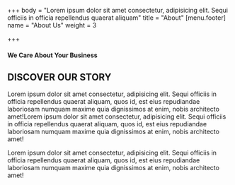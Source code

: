 +++
body = "Lorem ipsum dolor sit amet consectetur, adipisicing elit. Sequi officiis in officia repellendus quaerat aliquam"
title = "About"
[menu.footer]
name = "About Us"
weight = 3

+++
#### We Care About Your Business

## DISCOVER OUR STORY

Lorem ipsum dolor sit amet consectetur, adipisicing elit. Sequi officiis in officia repellendus quaerat aliquam, quos id, est eius repudiandae laboriosam numquam maxime quia dignissimos at enim, nobis architecto amet!Lorem ipsum dolor sit amet consectetur, adipisicing elit. Sequi officiis in officia repellendus quaerat aliquam, quos id, est eius repudiandae laboriosam numquam maxime quia dignissimos at enim, nobis architecto amet!

Lorem ipsum dolor sit amet consectetur, adipisicing elit. Sequi officiis in officia repellendus quaerat aliquam, quos id, est eius repudiandae laboriosam numquam maxime quia dignissimos at enim, nobis architecto amet!
